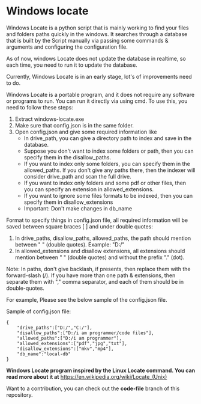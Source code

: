 # Windows locate
Windows Locate is a python script that is mainly working to find your files and folders paths quickly in the windows. It searches through a database that is built by the Script manually via passing some commands & arguments and configuring the configuration file. 

As of now, windows Locate does not update the database in realtime, so each time, you need to run it to update the database.

Currently, Windows Locate is in an early stage, lot's of improvements need to do.

Windows Locate is a portable program, and it does not require any software or programs to run. You can run it directly via using cmd. To use this, you need to follow these steps:
1. Extract windows-locate.exe
2. Make sure that config.json is in the same folder.
3. Open config.json and give some required information like
   - In drive_path, you can give a directory path to index and save in the database.
   - Suppose you don't want to index some folders or path, then you can specify them in the disallow_paths.
   - If you want to index only some folders, you can specify them in the allowed_paths. If you don't give any paths there, then the indexer will consider drive_path and scan the     full drive.
   - If you want to index only folders and some pdf or other files, then you can specify an extension in allowed_extensions.
   - If you want to ignore some files formats to be indexed, then you can specify them in disallow_extensions
   - Important: Don't make changes in db_name

Format to specify things in config.json file, all required information will be saved between square braces [ ] and under double quotes:
1.  In drive_paths, disallow_paths, allowed_paths, the path should mention between " " (double quotes). Example:  "D:/"
2.  In allowed_extensions and disallow extensions, all extensions should mention between " " (double quotes) and without the prefix "." (dot).

Note: In paths, don't give backlash, if presents, then replace them with the forward-slash (/). If you have more than one path & extensions, then separate them with "," comma separator, and each of them should be in double-quotes.

For example, Please see the below sample of the config.json file.

Sample of config.json file:
```
{
    "drive_paths":["D:/","C:/"],
    "disallow_paths":["D:/i am programmer/code files"],
    "allowed_paths":["D:/i am programmer"],
    "allowed_extensions":["pdf","jpg","txt"],
    "disallow_extensions":["mkv","mp4"],
    "db_name":"local-db"
}
```

**Windows Locate program inspired by the Linux Locate command. You can read more about it at** https://en.wikipedia.org/wiki/Locate_(Unix)

Want to a contribution, you can check out the **code-file** branch of this repository.


